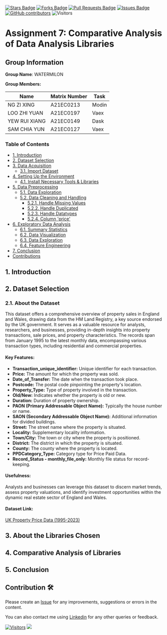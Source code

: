 <a href="https://github.com/drshahizan/HPDP/stargazers"><img src="https://img.shields.io/github/stars/drshahizan/HPDP" alt="Stars Badge"/></a>
<a href="https://github.com/drshahizan/HPDP/network/members"><img src="https://img.shields.io/github/forks/drshahizan/HPDP" alt="Forks Badge"/></a>
<a href="https://github.com/drshahizan/HPDP/pulls"><img src="https://img.shields.io/github/issues-pr/drshahizan/HPDP" alt="Pull Requests Badge"/></a>
<a href="https://github.com/drshahizan/HPDP"><img src="https://img.shields.io/github/issues/drshahizan/HPDP" alt="Issues Badge"/></a>
<a href="https://github.com/drshahizan/HPDP/graphs/contributors"><img alt="GitHub contributors" src="https://img.shields.io/github/contributors/drshahizan/HPDP?color=2b9348"></a>
![Visitors](https://api.visitorbadge.io/api/visitors?path=https%3A%2F%2Fgithub.com%2Fdrshahizan%2FHPDP&labelColor=%23d9e3f0&countColor=%23697689&style=flat)

# Assignment 7: Comparative Analysis of Data Analysis Libraries

## Group Information
**Group Name**: WATERMILON

**Group Members:**

| Name                | Matrix Number | Task   |
| ------------------- | ------------- | ------ |
| NG ZI XING          | A21EC0213     | Modin  |
| LOO ZHI YUAN        | A21EC0197     | Vaex   |
| YEW RUI XIANG       | A21EC0149     | Dask   |
| SAM CHIA YUN        | A21EC0127     | Vaex   |

### Table of Contents
+ [1. Introduction](#intro)
+ [2. Dataset Selection](#dataset_selection)
+ [3. Data Acquisition](#data_acquisition)
  + [3.1. Import Dataset](#import_data)
+ [4. Setting Up the Environment](#setup_environment)
  + [4.1. Install Necessary Tools & Libraries](#install_lib) 
+ [5. Data Preprocessing](#dataset_preprocessing)
  + [5.1. Data Exploration](#data_explore)
  + [5.2. Data Cleaning and Handling](#data_clean)
    + [5.2.1. Handle Missing Values](#missing_value)
    + [5.2.2. Handle Duplicated](#handle_dup)
    + [5.2.3. Handle Datatypes](#handle_dt)
    + [5.2.4. Column 'price'](#price)
+ [6. Exploratory Data Analysis](#eda)
  + [6.1. Summary Statistics](#sum_stat)
  + [6.2. Data Visualization](#data_visual)
  + [6.3. Data Exploration](#data_explore_eda)
  + [6.4. Feature Engineering](#fe)
+ [7. Conclusion](#conclusion)
+ [Contributions](#contribution)

## 1. Introduction <a name = "intro"></a>


## 2. Dataset Selection <a name = "dataset_selection"></a>

### 2.1. About the Dataset

This dataset offers a comprehensive overview of property sales in England and Wales, drawing data from the HM Land Registry, a key source endorsed by the UK government. It serves as a valuable resource for analysts, researchers, and businesses, providing in-depth insights into property transactions, sale prices, and property characteristics. The records span from January 1995 to the latest monthly data, encompassing various transaction types, including residential and commercial properties.

#### Key Features:

- **Transaction_unique_identifier:** Unique identifier for each transaction.
- **Price:** The amount for which the property was sold.
- **Date_of_Transfer:** The date when the transaction took place.
- **Postcode:** The postal code pinpointing the property's location.
- **Property_Type:** Type of property involved in the transaction.
- **Old/New:** Indicates whether the property is old or new.
- **Duration:** Duration of property ownership.
- **PAON (Primary Addressable Object Name):** Typically the house number or name.
- **SAON (Secondary Addressable Object Name):** Additional information for divided buildings.
- **Street:** The street name where the property is situated.
- **Locality:** Supplementary locality information.
- **Town/City:** The town or city where the property is positioned.
- **District:** The district in which the property is situated.
- **County:** The county where the property is located.
- **PPDCategory_Type:** Category type for Price Paid Data.
- **Record_Status - monthly_file_only:** Monthly file status for record-keeping.

#### Usefulness:

Analysts and businesses can leverage this dataset to discern market trends, assess property valuations, and identify investment opportunities within the dynamic real estate sector of England and Wales.

#### Dataset Link:

[UK Property Price Data (1995-2023)](https://www.kaggle.com/datasets/willianoliveiragibin/uk-property-price-data-1995-2023-04)

## 3. About the Libraries Chosen <a name = "about_lib"></a>


## 4. Comparative Analysis of Libraries <a name = "comp_analysis"></a>


## 5. Conclusion <a name = "conclusion"></a>


## Contribution 🛠️  <a name = "contribution"> </a>
Please create an [Issue](https://github.com/drshahizan/HPDP/issues) for any improvements, suggestions or errors in the content.

You can also contact me using [Linkedin](https://www.linkedin.com/in/drshahizan/) for any other queries or feedback.

[![Visitors](https://api.visitorbadge.io/api/visitors?path=https%3A%2F%2Fgithub.com%2Fdrshahizan&labelColor=%23697689&countColor=%23555555&style=plastic)](https://visitorbadge.io/status?path=https%3A%2F%2Fgithub.com%2Fdrshahizan)
![](https://hit.yhype.me/github/profile?user_id=81284918)
